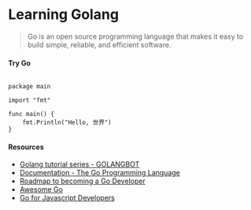 # Learning Golang

> Go is an open source programming language
> that makes it easy to build simple, reliable,
> and efficient software.

#### Try Go

```

package main

import "fmt"

func main() {
	fmt.Println("Hello, 世界")
}

```

#### Resources

* [Golang tutorial series - GOLANGBOT](https://golangbot.com/learn-golang-series/)
* [Documentation - The Go Programming Language](https://golang.org/doc/)
* [Roadmap to becoming a Go Developer](https://github.com/Alikhll/golang-developer-roadmap)
* [Awesome Go](https://awesome-go.com/)
* [Go for Javascript Developers](http://www.pazams.com/Go-for-Javascript-Developers/)
